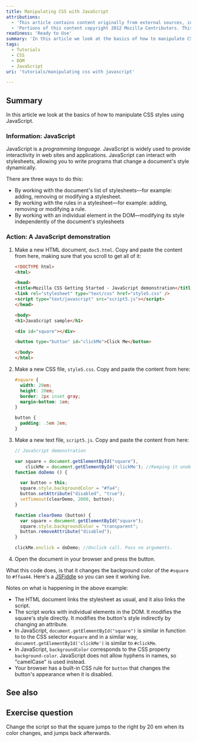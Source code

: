 ```yaml
---
title: Manipulating CSS with JavaScript
attributions:
  - 'This article contains content originally from external sources, including ones licensed under the CC-BY-SA license. [![cc-by-sa-small-wpd.png](/assets/public/c/c8/cc-by-sa-small-wpd.png)](http://creativecommons.org/licenses/by-sa/3.0/us/)'
  - 'Portions of this content copyright 2012 Mozilla Contributors. This article contains work licensed under the Creative Commons Attribution-Sharealike License v2.5 or later. The original work is available at Mozilla Developer Network: [Article](https://developer.mozilla.org/en-US/docs/CSS/Getting_Started/JavaScript)'
readiness: 'Ready to Use'
summary: 'In this article we look at the basics of how to manipulate CSS styles using JavaScript.'
tags:
  - Tutorials
  - CSS
  - DOM
  - JavaScript
uri: 'tutorials/manipulating css with javascript'

---
```

## <span>Summary</span>

In this article we look at the basics of how to manipulate CSS styles using JavaScript.

### <span>Information: JavaScript</span>

JavaScript is a *programming language*. JavaScript is widely used to provide interactivity in web sites and applications. JavaScript can interact with stylesheets, allowing you to write programs that change a document's style dynamically.

 There are three ways to do this:

-   By working with the document's list of stylesheets—for example: adding, removing or modifying a stylesheet.
-   By working with the rules in a stylesheet—for example: adding, removing or modifying a rule.
-   By working with an individual element in the DOM—modifying its style independently of the document's stylesheets

### <span>Action: A JavaScript demonstration</span>

1.  Make a new HTML document, `doc5.html`. Copy and paste the content from here, making sure that you scroll to get all of it:

    ``` html
    <!DOCTYPE html>
    <html>

    <head>
    <title>Mozilla CSS Getting Started - JavaScript demonstration</title>
    <link rel="stylesheet" type="text/css" href="style5.css" />
    <script type="text/javascript" src="script5.js"></script>
    </head>

    <body>
    <h1>JavaScript sample</h1>

    <div id="square"></div>

    <button type="button" id="clickMe">Click Me</button>

    </body>
    </html>
    ```

2.  Make a new CSS file, `style5.css`. Copy and paste the content from here:

    ``` css
    #square {
      width: 20em;
      height: 20em;
      border: 2px inset gray;
      margin-bottom: 1em;
    }

    button {
      padding: .5em 2em;
    }​
    ```

3.  Make a new text file, `script5.js`. Copy and paste the content from here:

    ``` js
    // JavaScript demonstration

    var square = document.getElementById("square"),
        clickMe = document.getElementById('clickMe'); //Keeping it unobstrusive
    function doDemo () {

      var button = this;
      square.style.backgroundColor = "#fa4";
      button.setAttribute("disabled", "true");
      setTimeout(clearDemo, 2000, button);
    }

    function clearDemo (button) {
      var square = document.getElementById("square");
      square.style.backgroundColor = "transparent";
      button.removeAttribute("disabled");
    }

    clickMe.onclick = doDemo; //Onclick call. Pass no arguments.​​​​​
    ```

4.  Open the document in your browser and press the button.

 What this code does, is that it changes the background color of the `#square` to `#ffaa44`. Here's a [JSFiddle](http://jsfiddle.net/namanyayg/Angmu/1/) so you can see it working live.

 Notes on what is happening in the above example:

-   The HTML document links the stylesheet as usual, and it also links the script.
-   The script works with individual elements in the DOM. It modifies the square's style directly. It modifies the button's style indirectly by changing an attribute.
-   In JavaScript, `document.getElementById("square")` is similar in function to to the CSS selector `#square` and in a similar way, `document.getElementById('clickMe')` is similar to `#clickMe`.
-   In JavaScript, `backgroundColor` corresponds to the CSS property `background-color`. JavaScript does not allow hyphens in names, so "camelCase" is used instead.
-   Your browser has a built-in CSS rule for `button` that changes the button's appearance when it is disabled.

## <span>See also</span>

## <span>Exercise question</span>

Change the script so that the square jumps to the right by 20 em when its color changes, and jumps back afterwards.